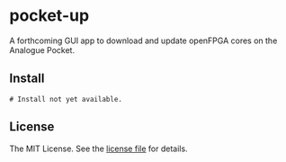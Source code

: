 pocket-up
=========
A forthcoming GUI app to download and update openFPGA cores on the Analogue Pocket.

Install
-------
```shell
# Install not yet available.
```

License
-------
The MIT License. See the [license file](LICENSE) for details.

